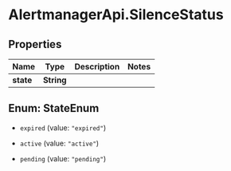 # AlertmanagerApi.SilenceStatus

## Properties

Name | Type | Description | Notes
------------ | ------------- | ------------- | -------------
**state** | **String** |  | 



## Enum: StateEnum


* `expired` (value: `"expired"`)

* `active` (value: `"active"`)

* `pending` (value: `"pending"`)





